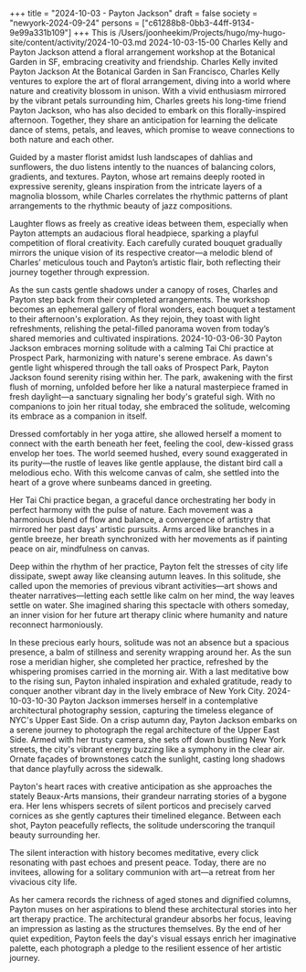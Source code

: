 +++
title = "2024-10-03 - Payton Jackson"
draft = false
society = "newyork-2024-09-24"
persons = ["c61288b8-0bb3-44ff-9134-9e99a331b109"]
+++
This is /Users/joonheekim/Projects/hugo/my-hugo-site/content/activity/2024-10-03.md
2024-10-03-15-00
Charles Kelly and Payton Jackson attend a floral arrangement workshop at the Botanical Garden in SF, embracing creativity and friendship.
Charles Kelly invited Payton Jackson
At the Botanical Garden in San Francisco, Charles Kelly ventures to explore the art of floral arrangement, diving into a world where nature and creativity blossom in unison. With a vivid enthusiasm mirrored by the vibrant petals surrounding him, Charles greets his long-time friend Payton Jackson, who has also decided to embark on this florally-inspired afternoon. Together, they share an anticipation for learning the delicate dance of stems, petals, and leaves, which promise to weave connections to both nature and each other.

Guided by a master florist amidst lush landscapes of dahlias and sunflowers, the duo listens intently to the nuances of balancing colors, gradients, and textures. Payton, whose art remains deeply rooted in expressive serenity, gleans inspiration from the intricate layers of a magnolia blossom, while Charles correlates the rhythmic patterns of plant arrangements to the rhythmic beauty of jazz compositions.

Laughter flows as freely as creative ideas between them, especially when Payton attempts an audacious floral headpiece, sparking a playful competition of floral creativity. Each carefully curated bouquet gradually mirrors the unique vision of its respective creator—a melodic blend of Charles’ meticulous touch and Payton’s artistic flair, both reflecting their journey together through expression.

As the sun casts gentle shadows under a canopy of roses, Charles and Payton step back from their completed arrangements. The workshop becomes an ephemeral gallery of floral wonders, each bouquet a testament to their afternoon's exploration. As they rejoin, they toast with light refreshments, relishing the petal-filled panorama woven from today’s shared memories and cultivated inspirations.
2024-10-03-06-30
Payton Jackson embraces morning solitude with a calming Tai Chi practice at Prospect Park, harmonizing with nature's serene embrace.
As dawn's gentle light whispered through the tall oaks of Prospect Park, Payton Jackson found serenity rising within her. The park, awakening with the first flush of morning, unfolded before her like a natural masterpiece framed in fresh daylight—a sanctuary signaling her body's grateful sigh. With no companions to join her ritual today, she embraced the solitude, welcoming its embrace as a companion in itself. 

Dressed comfortably in her yoga attire, she allowed herself a moment to connect with the earth beneath her feet, feeling the cool, dew-kissed grass envelop her toes. The world seemed hushed, every sound exaggerated in its purity—the rustle of leaves like gentle applause, the distant bird call a melodious echo. With this welcome canvas of calm, she settled into the heart of a grove where sunbeams danced in greeting.

Her Tai Chi practice began, a graceful dance orchestrating her body in perfect harmony with the pulse of nature. Each movement was a harmonious blend of flow and balance, a convergence of artistry that mirrored her past days' artistic pursuits. Arms arced like branches in a gentle breeze, her breath synchronized with her movements as if painting peace on air, mindfulness on canvas.

Deep within the rhythm of her practice, Payton felt the stresses of city life dissipate, swept away like cleansing autumn leaves. In this solitude, she called upon the memories of previous vibrant activities—art shows and theater narratives—letting each settle like calm on her mind, the way leaves settle on water. She imagined sharing this spectacle with others someday, an inner vision for her future art therapy clinic where humanity and nature reconnect harmoniously.

In these precious early hours, solitude was not an absence but a spacious presence, a balm of stillness and serenity wrapping around her. As the sun rose a meridian higher, she completed her practice, refreshed by the whispering promises carried in the morning air. With a last meditative bow to the rising sun, Payton inhaled inspiration and exhaled gratitude, ready to conquer another vibrant day in the lively embrace of New York City.
2024-10-03-10-30
Payton Jackson immerses herself in a contemplative architectural photography session, capturing the timeless elegance of NYC's Upper East Side.
On a crisp autumn day, Payton Jackson embarks on a serene journey to photograph the regal architecture of the Upper East Side. Armed with her trusty camera, she sets off down bustling New York streets, the city's vibrant energy buzzing like a symphony in the clear air. Ornate façades of brownstones catch the sunlight, casting long shadows that dance playfully across the sidewalk. 

Payton's heart races with creative anticipation as she approaches the stately Beaux-Arts mansions, their grandeur narrating stories of a bygone era. Her lens whispers secrets of silent porticos and precisely carved cornices as she gently captures their timelined elegance. Between each shot, Payton peacefully reflects, the solitude underscoring the tranquil beauty surrounding her.

The silent interaction with history becomes meditative, every click resonating with past echoes and present peace. Today, there are no invitees, allowing for a solitary communion with art—a retreat from her vivacious city life. 

As her camera records the richness of aged stones and dignified columns, Payton muses on her aspirations to blend these architectural stories into her art therapy practice. The architectural grandeur absorbs her focus, leaving an impression as lasting as the structures themselves. 
By the end of her quiet expedition, Payton feels the day's visual essays enrich her imaginative palette, each photograph a pledge to the resilient essence of her artistic journey.
